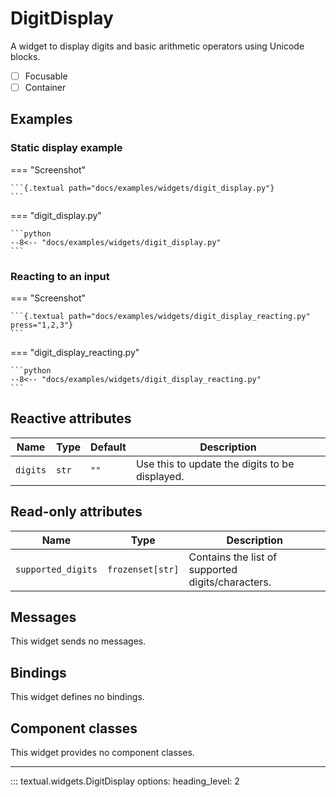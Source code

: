 # DigitDisplay

A widget to display digits and basic arithmetic operators using Unicode blocks.

- [ ] Focusable
- [ ] Container

## Examples


### Static display example

=== "Screenshot"

    ```{.textual path="docs/examples/widgets/digit_display.py"}
    ```

=== "digit_display.py"

    ```python
    --8<-- "docs/examples/widgets/digit_display.py"
    ```


### Reacting to an input

=== "Screenshot"

    ```{.textual path="docs/examples/widgets/digit_display_reacting.py" press="1,2,3"}
    ```

=== "digit_display_reacting.py"

    ```python
    --8<-- "docs/examples/widgets/digit_display_reacting.py"
    ```

## Reactive attributes

| Name     | Type   | Default | Description                                    |
| ------   | ------ | ------- | ---------------------------------------------- |
| `digits` | `str`  | `""`    | Use this to update the digits to be displayed. |


## Read-only attributes

| Name               | Type             | Description                                       |
| ------             | ------           | -----------------------------------------         |
| `supported_digits` | `frozenset[str]` | Contains the list of supported digits/characters. |

## Messages

This widget sends no messages.


## Bindings

This widget defines no bindings.


## Component classes

This widget provides no component classes.


---


::: textual.widgets.DigitDisplay
    options:
      heading_level: 2
